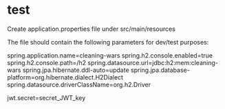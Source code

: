 # test

Create application.properties file under src/main/resources

The file should contain the following parameters for dev/test purposes:

spring.application.name=cleaning-wars
spring.h2.console.enabled=true
spring.h2.console.path=/h2
spring.datasource.url=jdbc:h2:mem:cleaning-wars
spring.jpa.hibernate.ddl-auto=update
spring.jpa.database-platform=org.hibernate.dialect.H2Dialect
spring.datasource.driverClassName=org.h2.Driver

jwt.secret=secret_JWT_key

